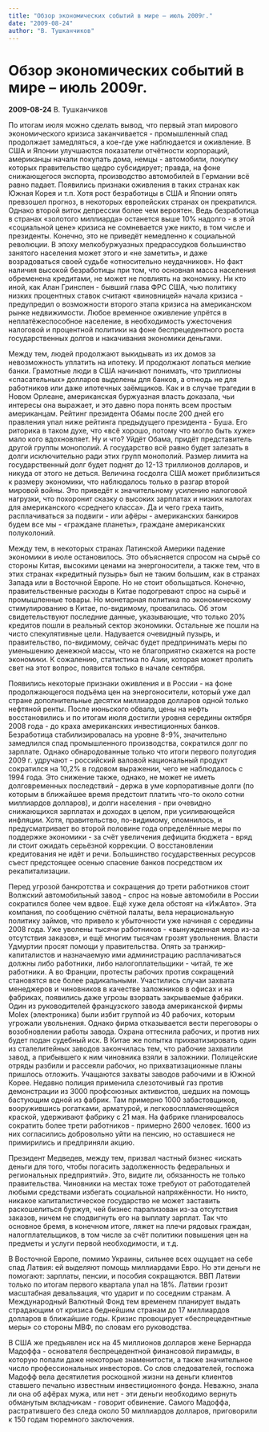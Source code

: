 ```yaml
---
title: "Обзор экономических событий в мире – июль 2009г."
date: "2009-08-24"
author: "В. Тушканчиков"
---
```


# Обзор экономических событий в мире – июль 2009г.

**2009-08-24** В. Тушканчиков

По итогам июля можно сделать вывод, что первый этап мирового экономического кризиса заканчивается - промышленный спад продолжает замедляться, а кое-где уже наблюдается и оживление. В США и Японии улучшаются показатели отчётности корпораций, американцы начали покупать дома, немцы - автомобили, покупку которых правительство щедро субсидирует; правда, на фоне снижающегося экспорта, производство автомобилей в Германии всё равно падает. Появились признаки оживления в таких странах как Южная Корея и т.п. Хотя рост безработицы в США и Японии опять превзошел прогноз, в некоторых европейских странах он прекратился. Однако второй виток депрессии более чем вероятен. Ведь безработица в странах «золотого миллиарда» останется выше 10% надолго - в этой «социальной цене» кризиса не сомневается уже никто, в том числе и президенты. Конечно, это не приведёт немедленно к социальной революции. В эпоху мелкобуржуазных предрассудков большинство занятого населения может этого и «не заметить», и даже возрадоваться своей судьбе «относительно неудачников». Но факт наличия высокой безработицы при том, что основная масса населения обременена кредитами, не может не повлиять на экономику. Ни кто иной, как Алан Гринспен - бывший глава ФРС США, чью политику низких процентных ставок считают «виновницей» начала кризиса - предупредил о возможности второго этапа кризиса на американском рынке недвижимости. Любое временное оживление упрётся в неплатёжеспособное население, в необходимость ужесточения налоговой и процентной политики на фоне беспрецедентного роста государственных долгов и накачивания экономики деньгами.

Между тем, людей продолжают выкидывать из их домов за невозможность уплатить на ипотеку. И продолжают лопаться мелкие банки. Грамотные люди в США начинают понимать, что триллионы «спасательных» долларов выделены для банков, а отнюдь не для работников или даже ипотечных заёмщиков. Как и в случае трагедии в Новом Орлеане, американская буржуазная власть доказала, чьи интересы она выражает, и это давно пора понять всем простым американцам. Рейтинг президента Обамы после 200 дней его правления упал ниже рейтинга предыдущего президента - Буша. Его риторика в таком духе, что «всё хорошо, потому что могло быть хуже» мало кого вдохновляет. Ну и что? Уйдёт Обама, придёт представитель другой группы монополий. А государство всё равно будет залезать в долги исключительно ради этих групп монополий. Размер лимита на государственный долг будет поднят до 12-13 триллионов долларов, и никуда от этого не деться. Величина госдолга США может приблизиться к размеру экономики, что наблюдалось только в разгар второй мировой войны. Это приведёт к значительному усилению налоговой нагрузки, что похоронит сказку о высоких зарплатах и низких налогах для американского «среднего класса». Да и чего греха таить, расплачиваться за подвиги - или афёры - американских банкиров будем все мы - «граждане планеты», граждане американских полуколоний.

Между тем, в некоторых странах Латинской Америки падение экономики в июле остановилось. Это объясняется спросом на сырьё со стороны Китая, высокими ценами на энергоносители, а также тем, что в этих странах «кредитный пузырь» был не таким большим, как в странах Запада или в Восточной Европе. Но не стоит обольщаться. Конечно, правительственные расходы в Китае подогревают спрос на сырьё и промышленные товары. Но монетарная политика по экономическому стимулированию в Китае, по-видимому, провалилась. Об этом свидетельствуют последние данные, указывающие, что только 20% кредитов пошли в реальный сектор экономики. Остальные же пошли на чисто спекулятивные цели. Надувается очевидный пузырь, и правительство, по-видимому, сейчас будет предпринимать меры по уменьшению денежной массы, что не благоприятно скажется на росте экономики. К сожалению, статистика по Азии, которая может пролить свет на этот вопрос, появится только в начале сентября.

Появились некоторые признаки оживления и в России - на фоне продолжающегося подъёма цен на энергоносители, который уже дал стране дополнительные десятки миллиардов долларов одной только нефтяной ренты. После июньского обвала, цены на нефть восстановились и по итогам июля достигли уровня середины октября 2008 года - до краха американских инвестиционных банков. Безработица стабилизировалась на уровне 8-9%, значительно замедлился спад промышленного производства, сократился долг по зарплате. Однако обнародованные только что итоги первого полугодия 2009 г. удручают - российский валовой национальный продукт сократился на 10,2% в годовом выражении, чего не наблюдалось с 1994 года. Это снижение также, однако, не может не иметь долговременных последствий - держа в уме корпоративные долги (по которым в ближайшее время предстоит платить что-то около сотни миллиардов долларов), и долги населения - при очевидно снижающихся зарплатах и доходах в целом, при усиливающейся инфляции. Хотя, правительство, по-видимому, опомнилось, и предусматривает во второй половине года определённые меры по поддержке экономики - за счёт увеличения дефицита бюджета - вряд ли стоит ожидать серьёзной коррекции. О восстановлении кредитования не идёт и речи. Большинство государственных ресурсов съест предстоящее осенью спасение банков посредством их рекапитализации.

Перед угрозой банкротства и сокращения до трети работников стоит Волжский автомобильный завод - спрос на новые автомобили в России сократился более чем вдвое. Ещё хуже дела обстоят на «ИжАвто». Эта компания, по сообщению счётной палаты, вела нерациональную политику займов, что привело к убыточности уже начиная с середины 2008 года. Уже уволены тысячи работников - «вынужденная мера из-за отсутствия заказов», и ещё многим тысячам грозят увольнения. Власти Удмуртии просят помощи у правительства. Опять за транжир-капиталистов и назначаемую ими администрацию расплачиваться должны либо работники, либо налогоплательщики - читай, те же работники. А во Франции, протесты рабочих против сокращений становятся все более радикальными. Участились случаи захвата менеджеров и чиновников в качестве заложников в офисах и на фабриках, появились даже угрозы взорвать закрываемые фабрики. Один из руководителей французского завода американской фирмы Molex (электроника) были избит группой из 40 рабочих, которым угрожали увольнения. Однако фирма отказывается вести переговоры о возобновлении работы завода. Охрана оттеснила рабочих, и против них будет подан судебный иск. В Китае же попытка прихватизировать один из сталелитейных заводов закончилась тем, что рабочие захватили завод, а прибывшего к ним чиновника взяли в заложники. Полицейские отряды разбили и рассеяли рабочих, но прихватизационные планы пришлось отложить. Учащаются захваты заводов рабочими и в Южной Корее. Недавно полиция применила слезоточивый газ против демонстрации из 3000 профсоюзных активистов, шедших на помощь бастующим одной из фабрик. Там примерно 1000 забастовщиков, вооружившись рогатками, арматурой, и легковоспламеняющейся краской, удерживают фабрику с 21 мая. На фабрике планировалось сократить более трети работников - примерно 2600 человек. 1600 из них согласились добровольно уйти на пенсию, но оставшиеся не примирились и предприняли акцию.

Президент Медведев, между тем, призвал частный бизнес «искать деньги для того, чтобы погасить задолженность федеральных и региональных предприятий». Это, видите ли, обязанность не только правительства. Чиновники на местах тоже требуют от работодателей любыми средствами избегать социальной напряжённости. Но никто, никакое капиталистическое государство не может заставить раскошелиться буржуя, чей бизнес парализован из-за отсутствия заказов, ничем не сподвигнуть его на выплату зарплат. Так что основное бремя, в конечном итоге, ляжет на плечи рядовых граждан, налогплательщиков, в том числе за счёт политики повышения цен на предметы и услуги первой необходимости, и т.д.

В Восточной Европе, помимо Украины, сильнее всех ощущает на себе спад Латвия: ей выделяют помощь миллиардами Евро. Но эти деньги не помогают: зарплаты, пенсии, и пособия сокращаются. ВВП Латвии только по итогам первого квартала упал на 18%. Латвии грозит масштабная девальвация, что ударит и по соседним странам. А Международный Валютный Фонд тем временем планирует выдать страдающим от кризиса беднейшим странам до 17 миллиардов долларов в ближайшие годы. Кризис провоцирует «беспрецедентные меры» со стороны МВФ, по словам его руководства.

В США же предъявлен иск на 45 миллионов долларов жене Бернарда Мадоффа - основателя беспрецедентной финансовой пирамиды, в которую попали даже некоторые знаменитости, а также значительное число профессиональных инвесторов. Со слов следователей, госпожа Мадофф вела десятилетия роскошной жизни на деньги клиентов ставшего печально известным инвестиционного фонда. Неважно, знала ли она об афёрах мужа, или нет - эти деньги необходимо вернуть обманутым вкладчикам - говорит обвинение. Самого Мадоффа, растратившего без следа около 50 миллиардов долларов, приговорили к 150 годам тюремного заключения.